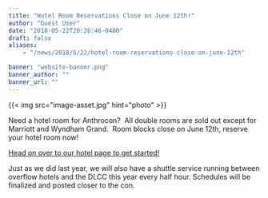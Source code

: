 ```yaml
---
title: "Hotel Room Reservations Close on June 12th!"
author: "Guest User"
date: "2018-05-22T20:26:46-0400"
draft: false
aliases:
    - "/news/2018/5/22/hotel-room-reservations-close-on-june-12th"

banner: "website-banner.png"
banner_author: ""
banner_url: ""
---
```


{{< img src="image-asset.jpg" hint="photo" >}}

Need a hotel room for Anthrocon? &nbsp;All double rooms are sold out except for Marriott and Wyndham Grand. &nbsp;Room blocks close on June 12th, reserve your hotel room now!

[Head on over to our hotel page to get started!](/hotel)

Just as we did last year, we will also have a shuttle service running between overflow hotels and the DLCC this year every half hour.&nbsp;Schedules will be finalized and posted closer to the con.
